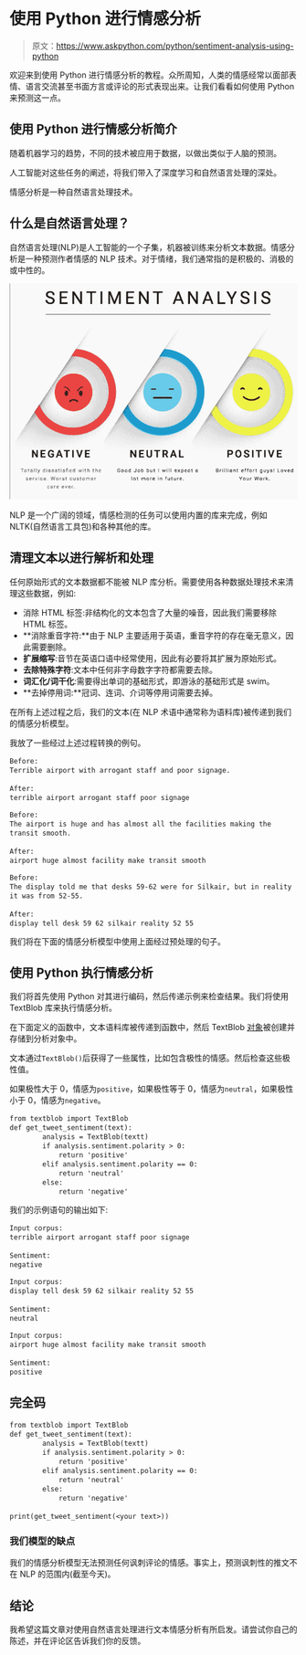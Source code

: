 # 使用 Python 进行情感分析

> 原文：<https://www.askpython.com/python/sentiment-analysis-using-python>

欢迎来到使用 Python 进行情感分析的教程。众所周知，人类的情感经常以面部表情、语言交流甚至书面方言或评论的形式表现出来。让我们看看如何使用 Python 来预测这一点。

## 使用 Python 进行情感分析简介

随着机器学习的趋势，不同的技术被应用于数据，以做出类似于人脑的预测。

人工智能对这些任务的阐述，将我们带入了深度学习和自然语言处理的深处。

情感分析是一种自然语言处理技术。

## 什么是自然语言处理？

自然语言处理(NLP)是人工智能的一个子集，机器被训练来分析文本数据。情感分析是一种预测作者情感的 NLP 技术。对于情绪，我们通常指的是积极的、消极的或中性的。

![5 Things You Need to Know about Sentiment Analysis and Classification](img/32f4ad8e07bba00d7a15ab4e55bb9c19.png)

NLP 是一个广阔的领域，情感检测的任务可以使用内置的库来完成，例如 NLTK(自然语言工具包)和各种其他的库。

## 清理文本以进行解析和处理

任何原始形式的文本数据都不能被 NLP 库分析。需要使用各种数据处理技术来清理这些数据，例如:

*   消除 HTML 标签:非结构化的文本包含了大量的噪音，因此我们需要移除 HTML 标签。
*   **消除重音字符:**由于 NLP 主要适用于英语，重音字符的存在毫无意义，因此需要删除。
*   **扩展缩写**:音节在英语口语中经常使用，因此有必要将其扩展为原始形式。
*   **去除特殊字符**:文本中任何非字母数字字符都需要去除。
*   **词汇化/词干化**:需要得出单词的基础形式，即游泳的基础形式是 swim。
*   **去掉停用词:**冠词、连词、介词等停用词需要去掉。

在所有上述过程之后，我们的文本(在 NLP 术语中通常称为语料库)被传递到我们的情感分析模型。

我放了一些经过上述过程转换的例句。

```
Before: 
Terrible airport with arrogant staff and poor signage.

After:
terrible airport arrogant staff poor signage

```

```
Before:
The airport is huge and has almost all the facilities making the transit smooth.

After:
airport huge almost facility make transit smooth

```

```
Before:
The display told me that desks 59-62 were for Silkair, but in reality it was from 52-55.

After:
display tell desk 59 62 silkair reality 52 55

```

我们将在下面的情感分析模型中使用上面经过预处理的句子。

## 使用 Python 执行情感分析

我们将首先使用 Python 对其进行编码，然后传递示例来检查结果。我们将使用 TextBlob 库来执行情感分析。

在下面定义的函数中，文本语料库被传递到函数中，然后 TextBlob [对象](https://www.askpython.com/python/oops/python-classes-objects)被创建并存储到分析对象中。

文本通过`TextBlob()`后获得了一些属性，比如包含极性的情感。然后检查这些极性值。

如果极性大于 0，情感为`positive`，如果极性等于 0，情感为`neutral`，如果极性小于 0，情感为`negative`。

```
from textblob import TextBlob
def get_tweet_sentiment(text):
        analysis = TextBlob(textt)
        if analysis.sentiment.polarity > 0:
            return 'positive'
        elif analysis.sentiment.polarity == 0:
            return 'neutral'
        else:
            return 'negative' 

```

我们的示例语句的输出如下:

```
Input corpus:
terrible airport arrogant staff poor signage

Sentiment:
negative

```

```
Input corpus:
display tell desk 59 62 silkair reality 52 55

Sentiment:
neutral

```

```
Input corpus:
airport huge almost facility make transit smooth

Sentiment:
positive

```

## 完全码

```
from textblob import TextBlob
def get_tweet_sentiment(text):
        analysis = TextBlob(textt)
        if analysis.sentiment.polarity > 0:
            return 'positive'
        elif analysis.sentiment.polarity == 0:
            return 'neutral'
        else:
            return 'negative' 

print(get_tweet_sentiment(<your text>))

```

### 我们模型的缺点

我们的情感分析模型无法预测任何讽刺评论的情感。事实上，预测讽刺性的推文不在 NLP 的范围内(截至今天)。

## 结论

我希望这篇文章对使用自然语言处理进行文本情感分析有所启发。请尝试你自己的陈述，并在评论区告诉我们你的反馈。